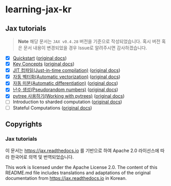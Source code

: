 # learning-jax-kr

## Jax tutorials
> **Note**
> 해당 문서는 `JAX v0.4.28` 버전을 기준으로 작성되었습니다. 혹시 버전 혹은 문서 내용이 변경되었을 경우 Issue로 알려주시면 감사하겠습니다.

- [x] [Quickstart](jax_tutorials/quickstart.ipynb) ([original docs](https://jax.readthedocs.io/en/latest/quickstart.html))
- [x] [Key Concepts](jax_tutorials/key_concepts.ipynb) ([original docs](https://jax.readthedocs.io/en/latest/key-concepts.html))
- [x] [JIT 컴파일(Just-in-time compilation)](jax_tutorials/just_in_time_compilation.ipynb) ([original docs](https://jax.readthedocs.io/en/latest/jit-compilation.html))
- [x] [자동 벡터화(Automatic vectorization)](jax_tutorials/automatic_vectorization.ipynb) ([original docs](https://jax.readthedocs.io/en/latest/automatic-vectorization.html))
- [x] [자동 미분(Automatic differentiation)](jax_tutorials/automatic_differentiation.ipynb) ([original docs](https://jax.readthedocs.io/en/latest/automatic-differentiation.html))
- [x] [난수 생성(Pseudorandom numbers)](jax_tutorials/pseudorandom_numbers.ipynb) ([original docs](https://jax.readthedocs.io/en/latest/random-numbers.html))
- [x] [pytree 사용하기(Working with pytrees)](jax_tutorials/working_with_pytrees.ipynb) ([original docs](https://jax.readthedocs.io/en/latest/working-with-pytrees.html))
- [ ] Introduction to sharded computation ([original docs](https://jax.readthedocs.io/en/latest/sharded-computation.html))
- [ ] Stateful Computations ([original docs](https://jax.readthedocs.io/en/latest/stateful-computations.html))

## Copyrights

### Jax tutorials
이 문서는 https://jax.readthedocs.io 를 기반으로 하여 Apache 2.0 라이선스에 따라 한국어로 의역 및 번역되었습니다.

This work is licensed under the Apache License 2.0. The content of this README.md file includes translations and adaptations of the original documentation from https://jax.readthedocs.io in Korean.